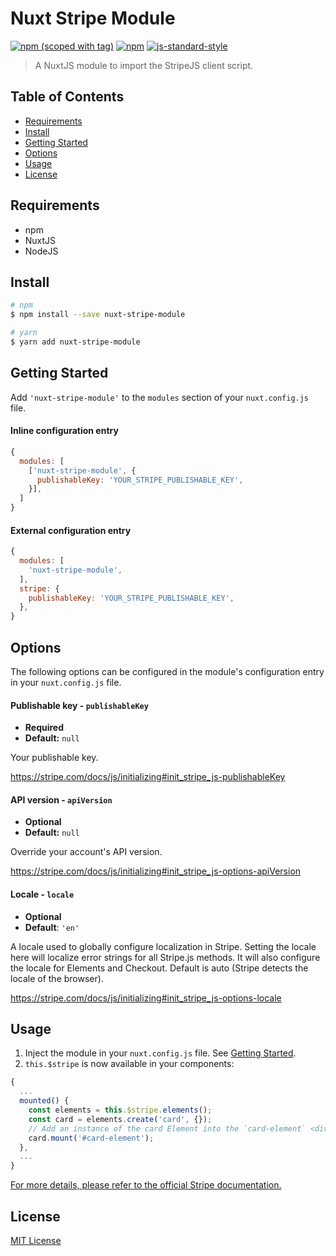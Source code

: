 # Nuxt Stripe Module

[![npm (scoped with tag)](https://img.shields.io/npm/v/nuxt-stripe-module/latest.svg?style=flat-square)](https://npmjs.com/package/nuxt-stripe-module)
[![npm](https://img.shields.io/npm/dt/nuxt-stripe-module.svg?style=flat-square)](https://npmjs.com/package/nuxt-stripe-module)
[![js-standard-style](https://img.shields.io/badge/code_style-standard-brightgreen.svg?style=flat-square)](http://standardjs.com)

> A NuxtJS module to import the StripeJS client script.

## Table of Contents ##

* [Requirements](#requirements)
* [Install](#install)
* [Getting Started](#getting-started)
* [Options](#options)
* [Usage](#usage)
* [License](#license)

## Requirements

* npm
* NuxtJS
* NodeJS

## Install

```bash
# npm
$ npm install --save nuxt-stripe-module

# yarn
$ yarn add nuxt-stripe-module
```



## Getting Started

Add `'nuxt-stripe-module'` to the `modules` section of your `nuxt.config.js` file.

#### Inline configuration entry

```javascript
{
  modules: [
    ['nuxt-stripe-module', {
      publishableKey: 'YOUR_STRIPE_PUBLISHABLE_KEY',
    }],
  ]
}
```

#### External configuration entry

```js
{
  modules: [
    'nuxt-stripe-module',
  ],
  stripe: {
    publishableKey: 'YOUR_STRIPE_PUBLISHABLE_KEY',
  },
}
```


## Options

The following options can be configured in the module's configuration entry in your `nuxt.config.js` file.

#### Publishable key - `publishableKey`

- **Required**
- **Default:** `null`

Your publishable key.

https://stripe.com/docs/js/initializing#init_stripe_js-publishableKey

#### API version - `apiVersion`

- **Optional**
- **Default:** `null`

Override your account's API version.

https://stripe.com/docs/js/initializing#init_stripe_js-options-apiVersion

#### Locale - `locale`

- **Optional**
- **Default**: `'en'`

A locale used to globally configure localization in Stripe. Setting the locale here will localize
error strings for all Stripe.js methods. It will also configure the locale for Elements and Checkout. Default is auto (Stripe detects the locale of the browser).

https://stripe.com/docs/js/initializing#init_stripe_js-options-locale

## Usage

1. Inject the module in your `nuxt.config.js` file. See [Getting Started](#getting-started).
2. `this.$stripe` is now available in your components:

```js
{
  ...
  mounted() {
    const elements = this.$stripe.elements();
    const card = elements.create('card', {});
    // Add an instance of the card Element into the `card-element` <div>
    card.mount('#card-element');
  },
  ...
}
```
[For more details, please refer to the official Stripe documentation.](https://stripe.com/docs/stripe-js/reference)



## License

[MIT License](./LICENSE)
